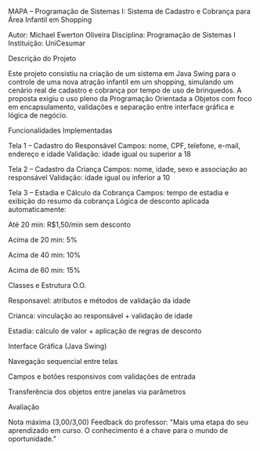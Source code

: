 MAPA – Programação de Sistemas I: Sistema de Cadastro e Cobrança para Área Infantil em Shopping

Autor: Michael Ewerton Oliveira Disciplina: Programação de Sistemas I Instituição: UniCesumar

Descrição do Projeto

Este projeto consistiu na criação de um sistema em Java Swing para o controle de uma nova atração infantil em um shopping, simulando um cenário real de cadastro e cobrança por tempo de uso de brinquedos. A proposta exigiu o uso pleno da Programação Orientada a Objetos com foco em encapsulamento, validações e separação entre interface gráfica e lógica de negócio.

Funcionalidades Implementadas

Tela 1 – Cadastro do Responsável Campos: nome, CPF, telefone, e-mail, endereço e idade Validação: idade igual ou superior a 18

Tela 2 – Cadastro da Criança Campos: nome, idade, sexo e associação ao responsável Validação: idade igual ou inferior a 10

Tela 3 – Estadia e Cálculo da Cobrança Campos: tempo de estadia e exibição do resumo da cobrança Lógica de desconto aplicada automaticamente:

Até 20 min: R$1,50/min sem desconto

Acima de 20 min: 5%

Acima de 40 min: 10%

Acima de 60 min: 15%

Classes e Estrutura O.O.

Responsavel: atributos e métodos de validação da idade

Crianca: vinculação ao responsável + validação de idade

Estadia: cálculo de valor + aplicação de regras de desconto

Interface Gráfica (Java Swing)

Navegação sequencial entre telas

Campos e botões responsivos com validações de entrada

Transferência dos objetos entre janelas via parâmetros

Avaliação

Nota máxima (3,00/3,00) Feedback do professor: "Mais uma etapa do seu aprendizado em curso. O conhecimento é a chave para o mundo de oportunidade."
